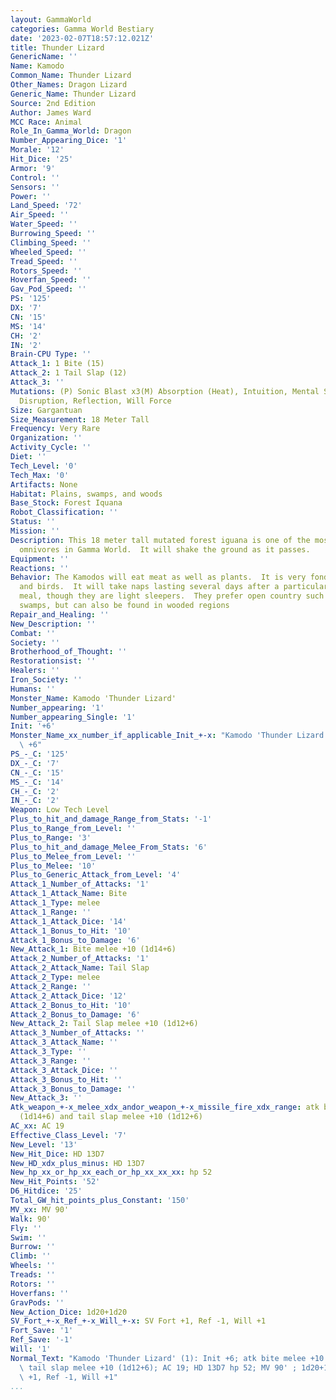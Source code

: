```yaml
---
layout: GammaWorld
categories: Gamma World Bestiary
date: '2023-02-07T18:57:12.021Z'
title: Thunder Lizard
GenericName: ''
Name: Kamodo
Common_Name: Thunder Lizard
Other_Names: Dragon Lizard
Generic_Name: Thunder Lizard
Source: 2nd Edition
Author: James Ward
MCC Race: Animal
Role_In_Gamma_World: Dragon
Number_Appearing_Dice: '1'
Morale: '12'
Hit_Dice: '25'
Armor: '9'
Control: ''
Sensors: ''
Power: ''
Land_Speed: '72'
Air_Speed: ''
Water_Speed: ''
Burrowing_Speed: ''
Climbing_Speed: ''
Wheeled_Speed: ''
Tread_Speed: ''
Rotors_Speed: ''
Hoverfan_Speed: ''
Gav_Pod_Speed: ''
PS: '125'
DX: '7'
CN: '15'
MS: '14'
CH: '2'
IN: '2'
Brain-CPU Type: ''
Attack_1: 1 Bite (15)
Attack_2: 1 Tail Slap (12)
Attack_3: ''
Mutations: (P) Sonic Blast x3(M) Absorption (Heat), Intuition, Mental Shield, Molecular
  Disruption, Reflection, Will Force
Size: Gargantuan
Size_Measurement: 18 Meter Tall
Frequency: Very Rare
Organization: ''
Activity_Cycle: ''
Diet: ''
Tech_Level: '0'
Tech_Max: '0'
Artifacts: None
Habitat: Plains, swamps, and woods
Base_Stock: Forest Iquana
Robot_Classification: ''
Status: ''
Mission: ''
Description: This 18 meter tall mutated forest iguana is one of the most fearsome
  omnivores in Gamma World.  It will shake the ground as it passes.
Equipment: ''
Reactions: ''
Behavior: The Kamodos will eat meat as well as plants.  It is very fond of insects
  and birds.  It will take naps lasting several days after a particularly fulfilling
  meal, though they are light sleepers.  They prefer open country such as plains and
  swamps, but can also be found in wooded regions
Repair_and_Healing: ''
New_Description: ''
Combat: ''
Society: ''
Brotherhood_of_Thought: ''
Restorationsist: ''
Healers: ''
Iron_Society: ''
Humans: ''
Monster_Name: Kamodo 'Thunder Lizard'
Number_appearing: '1'
Number_appearing_Single: '1'
Init: '+6'
Monster_Name_xx_number_if_applicable_Init_+-x: "Kamodo 'Thunder Lizard' (1): Init\
  \ +6"
PS_-_C: '125'
DX_-_C: '7'
CN_-_C: '15'
MS_-_C: '14'
CH_-_C: '2'
IN_-_C: '2'
Weapon: Low Tech Level
Plus_to_hit_and_damage_Range_from_Stats: '-1'
Plus_to_Range_from_Level: ''
Plus_to_Range: '3'
Plus_to_hit_and_damage_Melee_From_Stats: '6'
Plus_to_Melee_from_Level: ''
Plus_to_Melee: '10'
Plus_to_Generic_Attack_from_Level: '4'
Attack_1_Number_of_Attacks: '1'
Attack_1_Attack_Name: Bite
Attack_1_Type: melee
Attack_1_Range: ''
Attack_1_Attack_Dice: '14'
Attack_1_Bonus_to_Hit: '10'
Attack_1_Bonus_to_Damage: '6'
New_Attack_1: Bite melee +10 (1d14+6)
Attack_2_Number_of_Attacks: '1'
Attack_2_Attack_Name: Tail Slap
Attack_2_Type: melee
Attack_2_Range: ''
Attack_2_Attack_Dice: '12'
Attack_2_Bonus_to_Hit: '10'
Attack_2_Bonus_to_Damage: '6'
New_Attack_2: Tail Slap melee +10 (1d12+6)
Attack_3_Number_of_Attacks: ''
Attack_3_Attack_Name: ''
Attack_3_Type: ''
Attack_3_Range: ''
Attack_3_Attack_Dice: ''
Attack_3_Bonus_to_Hit: ''
Attack_3_Bonus_to_Damage: ''
New_Attack_3: ''
Atk_weapon_+-x_melee_xdx_andor_weapon_+-x_missile_fire_xdx_range: atk bite melee +10
  (1d14+6) and tail slap melee +10 (1d12+6)
AC_xx: AC 19
Effective_Class_Level: '7'
New_Level: '13'
New_Hit_Dice: HD 13D7
New_HD_xdx_plus_minus: HD 13D7
New_hp_xx_or_hp_xx_each_or_hp_xx_xx_xx: hp 52
New_Hit_Points: '52'
D6_Hitdice: '25'
Total_GW_hit_points_plus_Constant: '150'
MV_xx: MV 90'
Walk: 90'
Fly: ''
Swim: ''
Burrow: ''
Climb: ''
Wheels: ''
Treads: ''
Rotors: ''
Hoverfans: ''
GravPods: ''
New_Action_Dice: 1d20+1d20
SV_Fort_+-x_Ref_+-x_Will_+-x: SV Fort +1, Ref -1, Will +1
Fort_Save: '1'
Ref_Save: '-1'
Will: '1'
Normal_Text: "Kamodo 'Thunder Lizard' (1): Init +6; atk bite melee +10 (1d14+6) and\
  \ tail slap melee +10 (1d12+6); AC 19; HD 13D7 hp 52; MV 90' ; 1d20+1d20; SV Fort\
  \ +1, Ref -1, Will +1"
...
```

